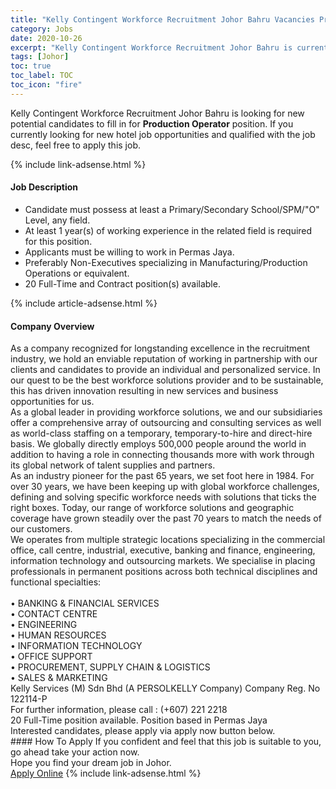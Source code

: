 ```yaml
---
title: "Kelly Contingent Workforce Recruitment Johor Bahru Vacancies Production Operator" 
category: Jobs 
date: 2020-10-26 
excerpt: "Kelly Contingent Workforce Recruitment Johor Bahru is currently looking for suitable person to fill in the Production Operator which positioned at Johor" 
tags: [Johor] 
toc: true 
toc_label: TOC 
toc_icon: "fire" 
--- 
```


<p>Kelly Contingent Workforce Recruitment Johor Bahru is looking for new potential candidates to fill in for <b>Production Operator</b> position. If you currently looking for new hotel job opportunities and qualified with the job desc, feel free to apply this job.
</p>{% include link-adsense.html %} 
<div><div><h4>Job Description</h4></div><div><div><span><div><ul><li>Candidate must possess at least a Primary/Secondary School/SPM/"O" Level, any field.</li><li>At least 1 year(s) of working experience in the related field is required for this position.</li><li>Applicants must be willing to work in Permas Jaya.</li><li>Preferably Non-Executives specializing in Manufacturing/Production Operations or equivalent.</li><li>20 Full-Time and Contract position(s) available.</li></ul></div></span></div></div></div> 
{% include article-adsense.html %} 
<div><div><h4>Company Overview</h4></div><div><div><span><div><div><div>As a company recognized for longstanding excellence in the recruitment industry, we hold an enviable reputation of working in partnership with our clients and candidates to provide an individual and personalized service. In our quest to be the best workforce solutions provider and to be sustainable, this has driven innovation resulting in new services and business opportunities for us.</div><div>As a global leader in providing workforce solutions, we and our subsidiaries offer a comprehensive array of outsourcing and consulting services as well as world-class staffing on a temporary, temporary-to-hire and direct-hire basis. We globally directly employs 500,000 people around the world in addition to having a role in connecting thousands more with work through its global network of talent supplies and partners.</div><div>As an industry pioneer for the past 65 years, we set foot here in 1984. For over 30 years, we have been keeping up with global workforce challenges, defining and solving specific workforce needs with solutions that ticks the right boxes. Today, our range of workforce solutions and geographic coverage have grown steadily over the past 70 years to match the needs of our customers.</div><div>We operates from multiple strategic locations specializing in the commercial office, call centre, industrial, executive, banking and finance, engineering, information technology and outsourcing markets. We specialise in placing professionals in permanent positions across both technical disciplines and functional specialties:</div><div><br>&#8226; BANKING &amp; FINANCIAL SERVICES<br>&#8226; CONTACT CENTRE<br>&#8226; ENGINEERING<br>&#8226; HUMAN RESOURCES<br>&#8226; INFORMATION TECHNOLOGY<br>&#8226; OFFICE SUPPORT<br>&#8226; PROCUREMENT, SUPPLY CHAIN &amp; LOGISTICS<br>&#8226; SALES &amp; MARKETING</div><div>Kelly Services (M) Sdn Bhd (A PERSOLKELLY Company) Company Reg. No 122114-P<br>For further information, please call : (+607) 221 2218</div><div>20 Full-Time position available. Position based in Permas Jaya</div>Interested candidates, please apply via apply now button below.</div></div></span></div></div></div> 
#### How To Apply 
If you confident and feel that this job is suitable to you, go ahead take your action now. <br/> 
Hope you find your dream job in Johor. <br/> 
<a href="https://www.jobstreet.com.my/en/job/production-operator-4411711?jobId=jobstreet-my-job-4411711" class="btn btn--info" target="_blank" rel="nofollow noopenner">Apply Online</a> 
{% include link-adsense.html %} 